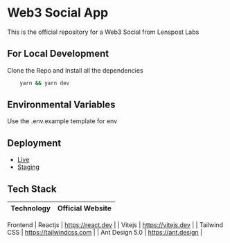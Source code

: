 
# Web3 Social App

This is the official repository for a Web3 Social from Lenspost Labs

## For Local Development

 Clone the Repo and Install all the dependencies

```bash
    yarn && yarn dev
```


## Environmental Variables
 Use the .env.example template for env


<!-- ## Developers using this codebase

Here's a quick guide while using imports : 
- Do not use relative imports 
    -   Ex : `../../../component`

        instead, use `src/folderName/subFolderName/component`
    
    - Always start imports with `src` (since it is already configured for this project in `tsconfig.json` and `vite.config.ts)` -->


## Deployment

- [Live](https://solgram.vercel.app)
- [Staging](https://solgram.vercel.app)

## Tech Stack 

| Technology | Official Website     | 
 :-------- | :------- | 
  Frontend 
| Reactjs | https://react.dev | 
| Vitejs | https://vitejs.dev | 
| Tailwind CSS | https://tailwindcss.com | 
| Ant Design 5.0 | https://ant.design | 
